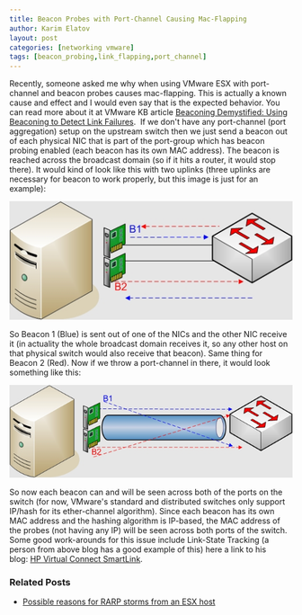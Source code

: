 ```yaml
---
title: Beacon Probes with Port-Channel Causing Mac-Flapping
author: Karim Elatov
layout: post
categories: [networking vmware]
tags: [beacon_probing,link_flapping,port_channel]
---
```

Recently, someone asked me why when using VMware ESX with port-channel and beacon probes causes mac-flapping. This is actually a known cause and effect and I would even say that is the expected behavior. You can read more about it at VMware KB article [Beaconing Demystified: Using Beaconing to Detect Link Failures](http://kb.vmware.com/kb/1012819).  If we don't have any port-channel (port aggregation) setup on the upstream switch then we just send a beacon out of each physical NIC that is part of the port-group which has beacon probing enabled (each beacon has its own MAC address). The beacon is reached across the broadcast domain (so if it hits a router, it would stop there). It would kind of look like this with two uplinks (three uplinks are necessary for beacon to work properly, but this image is just for an example):

![BP_No_Port_Channel](https://github.com/elatov/uploads/raw/master/2012/03/BP_No_Port_Channel.jpg)

So Beacon 1 (Blue) is sent out of one of the NICs and the other NIC receive it (in actuality the whole broadcast domain receives it, so any other host on that physical switch would also receive that beacon). Same thing for Beacon 2 (Red). Now if we throw a port-channel in there, it would look something like this:

![BP_With_Port_Channel](https://github.com/elatov/uploads/raw/master/2012/03/BP_With_Port_Channel.jpg)

So now each beacon can and will be seen across both of the ports on the switch (for now, VMware's standard and distributed switches only support IP/hash for its ether-channel algorithm). Since each beacon has its own MAC address and the hashing algorithm is IP-based, the MAC address of the probes (not having any IP) will be seen across both ports of the switch. Some good work-arounds for this issue include Link-State Tracking (a person from above blog has a good example of this) here a link to his blog: [HP Virtual Connect SmartLink](http://www.bctechnet.com/vmware-link-state-tracking/).

### Related Posts

- [Possible reasons for RARP storms from an ESX host](/2012/03/possible-reasons-for-rarp-storms-from-an-esx-host/)

